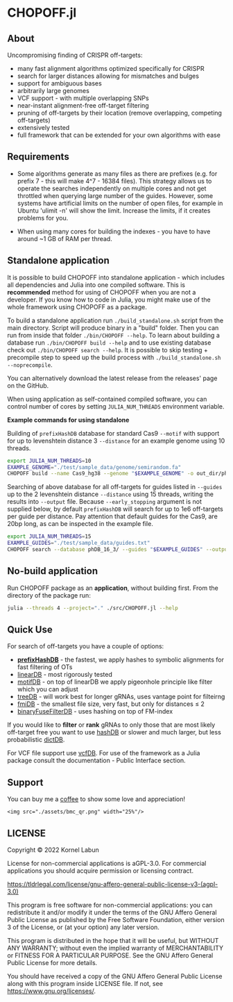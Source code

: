 # CHOPOFF.jl

## About

Uncompromising finding of CRISPR off-targets:
* many fast alignment algorithms optimized specifically for CRISPR
* search for larger distances allowing for mismatches and bulges
* support for ambiguous bases
* arbitrarily large genomes
* VCF support - with multiple overlapping SNPs
* near-instant alignment-free off-target filtering
* pruning of off-targets by their location (remove overlapping, competing off-targets)
* extensively tested
* full framework that can be extended for your own algorithms with ease

## Requirements

* Some algorithms generate as many files as there are prefixes (e.g. for prefix 7 - this will make 4^7 - 16384 files). This strategy allows us to operate the searches independently on multiple cores and not get throttled when querying large number of the guides. However, some systems have artificial limits on the number of open files, for example in Ubuntu 'ulimit -n' will show the limit. Increase the limits, if it creates problems for you.

* When using many cores for building the indexes - you have to have around ~1 GB of RAM per thread.

## Standalone application

It is possible to build CHOPOFF into standalone application - which includes all dependencies and Julia into one compiled software. This is **recommended** method for using of CHOPOFF when you are not a developer. If you know how to code in Julia, you might make use of the whole framework using CHOPOFF as a package.

To build a standalone application run `./build_standalone.sh` script from the main directory. Script will
produce binary in a "build" folder. Then you can run from inside that folder `./bin/CHOPOFF --help`. To learn about building a database run `./bin/CHOPOFF build --help` and to use existing database check out `./bin/CHOPOFF search --help`. It is possible to skip testing + precompile step to speed up the build process with `./build_standalone.sh --noprecompile`.

You can alternatively download the latest release from the releases' page on the GitHub.

When using application as self-contained compiled software, you can control number of cores by setting `JULIA_NUM_THREADS` environment variable.

**Example commands for using standalone**

Building of `prefixHashDB` database for standard Cas9 `--motif` with support for up to levenshtein distance 3 `--distance` for an example genome using 10 threads.

```bash
export JULIA_NUM_THREADS=10  
EXAMPLE_GENOME="./test/sample_data/genome/semirandom.fa"
CHOPOFF build --name Cas9_hg38 --genome "$EXAMPLE_GENOME" -o out_dir/phDB_16_3/ --distance 3 --motif Cas9 prefixHashDB
```

Searching of above database for all off-targets for guides listed in `--guides` up to the 2 levenshtein distance `--distance` using 15 threads, writing the results into `--output` file. Because `--early_stopping` argument is not supplied below, by default
`prefixHashDB` will search for up to 1e6 off-targets per guide per distance. Pay attention that default guides for the Cas9, are 20bp long, as can be inspected in the example file.

```bash
export JULIA_NUM_THREADS=15  
EXAMPLE_GUIDES="./test/sample_data/guides.txt"
CHOPOFF search --database phDB_16_3/ --guides "$EXAMPLE_GUIDES" --output out_dir/phDB_16_2.csv --distance 2 prefixHashDB
```

## No-build application

Run CHOPOFF package as an **application**, without building first. From the directory of the package run:

```bash
julia --threads 4 --project="." ./src/CHOPOFF.jl --help
```

## Quick Use

For search of off-targets you have a couple of options:
- **[prefixHashDB](@ref "search_prefixHashDB")** - the fastest, we apply hashes to symbolic alignments for fast filtering of OTs  
- [linearDB](@ref "search_linearDB") - most rigorously tested
- [motifDB](@ref "search_motifDB") - on top of linearDB we apply pigeonhole principle like filter which you can adjust
- [treeDB](@ref "search_treeDB") - will work best for longer gRNAs, uses vantage point for filteirng
- [fmiDB](@ref "search_fmiDB") - the smallest file size, very fast, but only for distances ≤ 2
- [binaryFuseFilterDB](@ref "search_binaryFuseFilterDB") - uses hashing on top of FM-index

If you would like to **filter** or **rank** gRNAs to only those that are most likely off-target free you want to use [hashDB](@ref "search_hashDB") or
slower and much larger, but less probabilistic [dictDB](@ref "search_dictDB").

For VCF file support use [vcfDB](@ref "search_vcfDB"). 
For use of the framework as a Julia package consult the documentation - Public Interface section.


## Support

You can buy me a [coffee](https://www.buymeacoffee.com/kornellabun) to show some love and appreciation!

```@raw html
<img src="./assets/bmc_qr.png" width="25%"/>
```


## LICENSE

Copyright © 2022 Kornel Labun

License for non-commercial applications is aGPL-3.0. 
For commercial applications you should acquire permission or licensing contract.

<https://tldrlegal.com/license/gnu-affero-general-public-license-v3-(agpl-3.0)>

This program is free software for non-commercial applications: 
you can redistribute it and/or modify
it under the terms of the GNU Affero General Public License as published
by the Free Software Foundation, either version 3 of the License, or
(at your option) any later version.

This program is distributed in the hope that it will be useful,
but WITHOUT ANY WARRANTY; without even the implied warranty of
MERCHANTABILITY or FITNESS FOR A PARTICULAR PURPOSE.  See the
GNU Affero General Public License for more details.

You should have received a copy of the GNU Affero General Public License
along with this program inside LICENSE file. 
If not, see <https://www.gnu.org/licenses/>.
